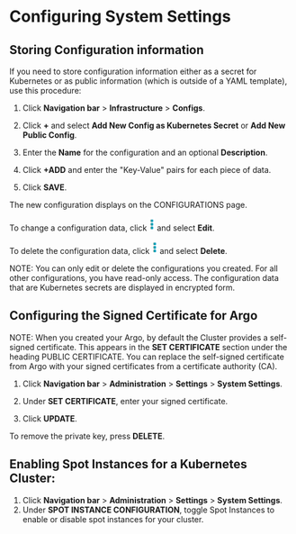 # Configuring System Settings

<!--Rahul/Alex 9-28-17 This is removed as of M10 -replaced by Configs > Configuration pane-->

<!--
## Configuring the Encryption Key from another Cluster:

Argo allows you to securely embed and use encrypted secrets in your YAML templates. By default, each Argo Cluster uses its own encryption key that is associated with a specific repo. The secrets encrypted on one cluster are not usable by another cluster. If you have two clusters that you want to share secrets, you must copy the encryption key from one cluster to the other. Here are the steps:

1.  Under SECRET MANAGEMENT, click **ENCRYPTION KEY** and enter the encyption key from another cluster (Super Admin only).
2.  Click **UPDATE**.


## Obtaining the Secret Key Pair from Argo



1.  Under SECRET MANAGEMENT, click **VIEW** to see the current encryption key (Super Admin only).

2.  Under **SECRET MANAGEMENT**, click **VIEW**.

3.  Click **COPY** to obtain the encryption key.
4.  Click **DONE** to exit the dialog.

## Encrypting a Secret

1.  Click ![](../../../images/configurations_manage_system_settings_encryptiontool_icon.png) in the upper right corner.

2.  Enter the URL to the SCM repo you want to access.

    NOTE: A secret encrypted for one repo cannot be used for another repo. This prevents users from cutting and pasting secrets from one repo and using them for arbitrary purposes in another repo that they create.

3.  Enter your unecrypted secret .
4.  Click **ENCRYPT**.

    The encrypted secret is returned.

5.  Click **COPY**. You can now paste this string directly into your YAML template as input parameters for a workflow or into the "Review workflow parameters"dialog right before you run a workflow. See the Argo YAML Tutorial and Reference for details.-->

## Storing Configuration information

If you need to store configuration information either as a secret for Kubernetes or as public information (which is outside of a YAML template), use this procedure:

1. Click **Navigation bar** > **Infrastructure** > **Configs**.

2. Click **+** and select **Add New Config as Kubernetes Secret** or **Add New Public Config**.

3. Enter the **Name** for the configuration and an optional **Description**.

4. Click **+ADD** and enter the "Key-Value" pairs for each piece of data.

5. Click **SAVE**.

  The new configuration displays on the CONFIGURATIONS page.

To change a configuration data, click ![](../../../images/3_vertical_dots_25x26_GREEN.png) and select **Edit**.

To delete the configuration data, click ![](../../../images/3_vertical_dots_25x26_GREEN.png) and select **Delete**.

NOTE: You can only edit or delete the configurations you created. For all other configurations, you have read-only access. The configuration data that are Kubernetes secrets are displayed in encrypted form.

## Configuring the Signed Certificate for Argo

NOTE: When you created your Argo, by default the Cluster provides a self-signed certificate. This appears in the **SET CERTIFICATE** section under the heading PUBLIC CERTIFICATE. You can replace the self-signed certificate from Argo with your signed certificates from a certificate authority (CA).

1.  Click **Navigation bar** >  **Administration** > **Settings** > **System Settings**.

2. Under **SET CERTIFICATE**, enter your signed certificate.
2.  Click **UPDATE**.

To remove the private key, press **DELETE**.

##  <a id="enable-spot-instances"></a>Enabling Spot Instances for a Kubernetes Cluster:

1. Click **Navigation bar** >  **Administration** > **Settings** > **System Settings**.
2. Under **SPOT INSTANCE CONFIGURATION**, toggle Spot Instances to enable or disable spot instances for your cluster.
